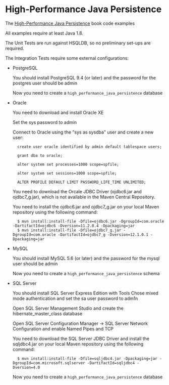 # High-Performance Java Persistence
The [High-Performance Java Persistence](https://leanpub.com/high-performance-java-persistence) book code examples

All examples require at least Java 1.8.

The Unit Tests are run against HSQLDB, so no preliminary set-ups are required.

The Integration Tests require some external configurations:

- PostgreSQL

    You should install PostgreSQL 9.4 (or later) and the password for the postgres user should be admin

    Now you need to create a `high_performance_java_persistence` database

- Oracle

    You need to download and install Oracle XE

    Set the sys password to admin

    Connect to Oracle using the "sys as sysdba" user and create a new user:

        create user oracle identified by admin default tablespace users;

        grant dba to oracle;

        alter system set processes=1000 scope=spfile;

        alter system set sessions=1000 scope=spfile;
        
        ALTER PROFILE DEFAULT LIMIT PASSWORD_LIFE_TIME UNLIMITED;

    You need to download the Orcale JDBC Driver (ojdbc6.jar and ojdbc7_g.jar), which is not available in the Maven Central Repository.

    You need to install the ojdbc6.jar and ojdbc7_g.jar on your local Maven repository using the following command:

        $ mvn install:install-file -Dfile=ojdbc6.jar -DgroupId=com.oracle -DartifactId=ojdbc6 -Dversion=11.2.0.4 -Dpackaging=jar
        $ mvn install:install-file -Dfile=ojdbc7_g.jar -DgroupId=com.oracle -DartifactId=ojdbc7_g -Dversion=12.1.0.1 -Dpackaging=jar 

- MySQL

    You should install MySQL 5.6 (or later) and the password for the mysql user should be admin

    Now you need to create a `high_performance_java_persistence` schema

- SQL Server

    You should install SQL Server Express Edition with Tools Chose mixed mode authentication and set the sa user password to adm1n

    Open SQL Server Management Studio and create the hibernate_master_class database

    Open SQL Server Configuration Manager -> SQL Server Network Configuration and enable Named Pipes and TCP

    You need to download the SQL Server JDBC Driver and install the sqljdbc4.jar on your local Maven repository using the following command:

        $ mvn install:install-file -Dfile=sqljdbc4.jar -Dpackaging=jar -DgroupId=com.microsoft.sqlserver -DartifactId=sqljdbc4 -Dversion=4.0
        
    Now you need to create a `high_performance_java_persistence` database
